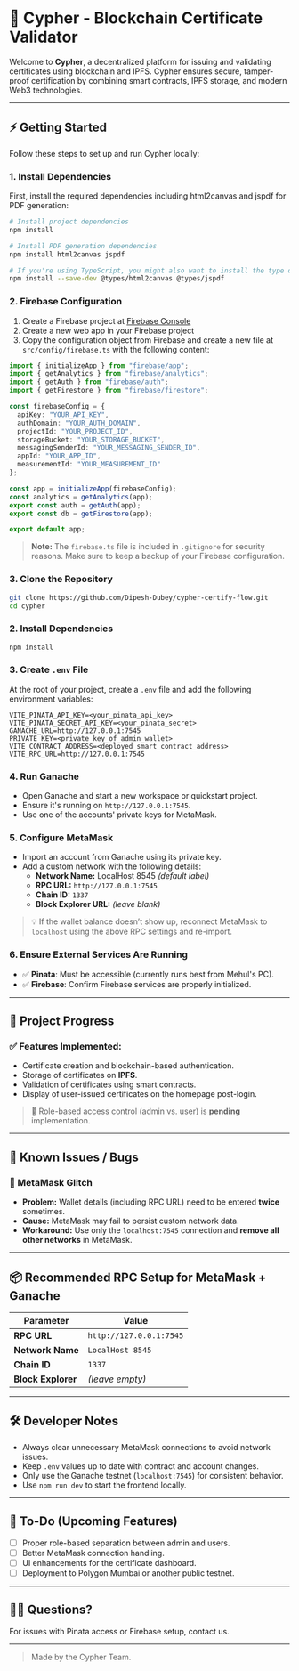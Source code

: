 # 🔐 Cypher - Blockchain Certificate Validator

Welcome to **Cypher**, a decentralized platform for issuing and validating certificates using blockchain and IPFS. Cypher ensures secure, tamper-proof certification by combining smart contracts, IPFS storage, and modern Web3 technologies.

---

## ⚡️ Getting Started

Follow these steps to set up and run Cypher locally:

### 1. Install Dependencies

First, install the required dependencies including html2canvas and jspdf for PDF generation:

```bash
# Install project dependencies
npm install

# Install PDF generation dependencies
npm install html2canvas jspdf

# If you're using TypeScript, you might also want to install the type definitions
npm install --save-dev @types/html2canvas @types/jspdf
```

### 2. Firebase Configuration

1. Create a Firebase project at [Firebase Console](https://console.firebase.google.com/)
2. Create a new web app in your Firebase project
3. Copy the configuration object from Firebase and create a new file at `src/config/firebase.ts` with the following content:

```typescript
import { initializeApp } from "firebase/app";
import { getAnalytics } from "firebase/analytics";
import { getAuth } from "firebase/auth";
import { getFirestore } from "firebase/firestore";

const firebaseConfig = {
  apiKey: "YOUR_API_KEY",
  authDomain: "YOUR_AUTH_DOMAIN",
  projectId: "YOUR_PROJECT_ID",
  storageBucket: "YOUR_STORAGE_BUCKET",
  messagingSenderId: "YOUR_MESSAGING_SENDER_ID",
  appId: "YOUR_APP_ID",
  measurementId: "YOUR_MEASUREMENT_ID"
};

const app = initializeApp(firebaseConfig);
const analytics = getAnalytics(app);
export const auth = getAuth(app);
export const db = getFirestore(app);

export default app;
```

> **Note:** The `firebase.ts` file is included in `.gitignore` for security reasons. Make sure to keep a backup of your Firebase configuration.

### 3. Clone the Repository

```bash
git clone https://github.com/Dipesh-Dubey/cypher-certify-flow.git
cd cypher
```

### 2. Install Dependencies

```bash
npm install
```

### 3. Create `.env` File

At the root of your project, create a `.env` file and add the following environment variables:

```env
VITE_PINATA_API_KEY=<your_pinata_api_key>
VITE_PINATA_SECRET_API_KEY=<your_pinata_secret>
GANACHE_URL=http://127.0.0.1:7545
PRIVATE_KEY=<private_key_of_admin_wallet>
VITE_CONTRACT_ADDRESS=<deployed_smart_contract_address>
VITE_RPC_URL=http://127.0.0.1:7545
```

### 4. Run Ganache

- Open Ganache and start a new workspace or quickstart project.
- Ensure it's running on `http://127.0.0.1:7545`.
- Use one of the accounts' private keys for MetaMask.

### 5. Configure MetaMask

- Import an account from Ganache using its private key.
- Add a custom network with the following details:
  - **Network Name:** LocalHost 8545 *(default label)*
  - **RPC URL:** `http://127.0.0.1:7545`
  - **Chain ID:** `1337`
  - **Block Explorer URL:** *(leave blank)*

> 💡 If the wallet balance doesn’t show up, reconnect MetaMask to `localhost` using the above RPC settings and re-import.

### 6. Ensure External Services Are Running

- ✅ **Pinata**: Must be accessible (currently runs best from Mehul's PC).
- ✅ **Firebase**: Confirm Firebase services are properly initialized.

---

## 🚀 Project Progress

### ✅ Features Implemented:
- Certificate creation and blockchain-based authentication.
- Storage of certificates on **IPFS**.
- Validation of certificates using smart contracts.
- Display of user-issued certificates on the homepage post-login.

> 🚧 Role-based access control (admin vs. user) is **pending** implementation.

---

## 🐞 Known Issues / Bugs

### 🔁 MetaMask Glitch
- **Problem:** Wallet details (including RPC URL) need to be entered **twice** sometimes.
- **Cause:** MetaMask may fail to persist custom network data.
- **Workaround:** Use only the `localhost:7545` connection and **remove all other networks** in MetaMask.

---

## 📦 Recommended RPC Setup for MetaMask + Ganache

| Parameter          | Value                    |
|--------------------|--------------------------|
| **RPC URL**        | `http://127.0.0.1:7545`  |
| **Network Name**   | `LocalHost 8545`         |
| **Chain ID**       | `1337`                   |
| **Block Explorer** | *(leave empty)*          |

---

## 🛠 Developer Notes

- Always clear unnecessary MetaMask connections to avoid network issues.
- Keep `.env` values up to date with contract and account changes.
- Only use the Ganache testnet (`localhost:7545`) for consistent behavior.
- Use `npm run dev` to start the frontend locally.

---

## 📌 To-Do (Upcoming Features)

- [ ] Proper role-based separation between admin and users.
- [ ] Better MetaMask connection handling.
- [ ] UI enhancements for the certificate dashboard.
- [ ] Deployment to Polygon Mumbai or another public testnet.

---

## 🙋‍♂️ Questions?

For issues with Pinata access or Firebase setup, contact us.

---

> Made by the Cypher Team.
#
